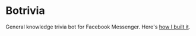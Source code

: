 # Botrivia
General knowledge trivia bot for Facebook Messenger. Here's [how I built it](https://tutorials.botsfloor.com/building-a-facebook-messenger-trivia-bot-with-laravel-part-1-61209b0e35db).
